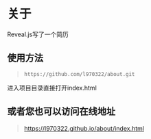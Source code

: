 # 关于

Reveal.js写了一个简历

## 使用方法

> ` https://github.com/l970322/about.git `

进入项目目录直接打开index.html

## 或者您也可以访问在线地址
> https://l970322.github.io/about/index.html
